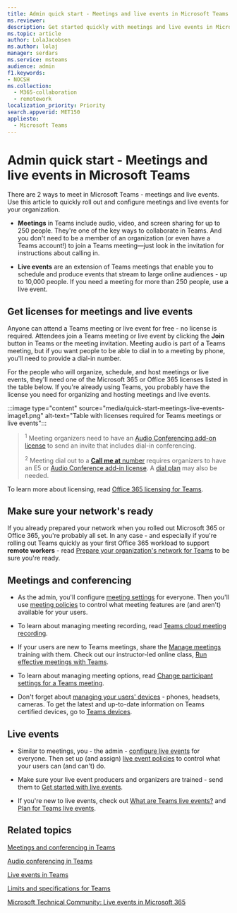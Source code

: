 ```yaml
---
title: Admin quick start - Meetings and live events in Microsoft Teams
ms.reviewer: 
description: Get started quickly with meetings and live events in Microsoft Teams.
ms.topic: article
author: LolaJacobsen
ms.author: lolaj
manager: serdars
ms.service: msteams
audience: admin
f1.keywords:
- NOCSH
ms.collection: 
  - M365-collaboration
  - remotework
localization_priority: Priority
search.appverid: MET150
appliesto: 
  - Microsoft Teams
---
```



# Admin quick start - Meetings and live events in Microsoft Teams

There are 2 ways to meet in Microsoft Teams - meetings and live events. Use this article to quickly roll out and configure meetings and live events for your organization. 

 - **Meetings** in Teams include audio, video, and screen sharing for up to 250 people. They're one of the key ways to collaborate in Teams. And you don't need to be a member of an organization (or even have a Teams account!) to join a Teams meeting—just look in the invitation for instructions about calling in. 

 - **Live events** are an extension of Teams meetings that enable you to schedule and produce events that stream to large online audiences - up to 10,000 people. If you need a meeting for more than 250 people, use a live event.

## Get licenses for meetings and live events

Anyone can attend a Teams meeting or live event for free - no license is required. Attendees join a Teams meeting or live event by clicking the **Join** button in Teams or the meeting invitation. Meeting audio is part of a Teams meeting, but if you want people to be able to dial in to a meeting by phone, you'll need to provide a dial-in number. 

For the people who will organize, schedule, and host meetings or live events, they'll need one of the Microsoft 365 or Office 365 licenses listed in the table below. If you're already using Teams, you probably have the license you need for organizing and hosting meetings and live events. 

:::image type="content" source="media/quick-start-meetings-live-events-image1.png" alt-text="Table with licenses required for Teams meetings or live events":::

> <sup>1</sup>  Meeting organizers need to have an [Audio Conferencing add-on license](teams-add-on-licensing/microsoft-teams-add-on-licensing.md) to send an invite that includes dial-in conferencing.
>
> <sup>2</sup>  Meeting dial out to a [**Call me at** number](set-up-the-call-me-feature-for-your-users.md) requires organizers to have an E5 or [Audio Conference add-in license](teams-add-on-licensing/microsoft-teams-add-on-licensing.md). A [dial plan](what-are-dial-plans.md) may also be needed. 


To learn more about licensing, read [Office 365 licensing for Teams](Office-365-licensing.md). 

## Make sure your network's ready

If you already prepared your network when you rolled out Microsoft 365 or Office 365, you're probably all set. In any case - and especially if you're rolling out Teams quickly as your first Office 365 workload to support **remote workers** - read [Prepare your organization's network for Teams](prepare-network.md) to be sure you're ready.

## Meetings and conferencing

- As the admin, you'll configure [meeting settings](meeting-settings-in-teams.md) for everyone. Then you'll use [meeting policies](meeting-policies-in-teams.md) to control what meeting features are (and aren't) available for your users. 

- To learn about managing meeting recording, read [Teams cloud meeting recording](cloud-recording.md).

- If your users are new to Teams meetings, share the [Manage meetings](https://support.office.com/article/join-a-teams-meeting-078e9868-f1aa-4414-8bb9-ee88e9236ee4) training with them. Check out our instructor-led online class, [Run effective meetings with Teams](https://microsoftteams.eventbuilder.com/MaximizingTeamsMeetings).

- To learn about managing meeting options, read [Change participant settings for a Teams meeting](https://support.microsoft.com/article/change-participant-settings-for-a-teams-meeting-53261366-dbd5-45f9-aae9-a70e6354f88e).

- Don't forget about [managing your users' devices](device-management.md) - phones, headsets, cameras. To get the latest and up-to-date information on Teams certified devices, go to [Teams devices](https://office.com/teamsdevices).

## Live events

- Similar to meetings, you - the admin - [configure live events](teams-live-events/configure-teams-live-events.md) for everyone. Then set up (and assign) [live event policies](teams-live-events/set-up-for-teams-live-events.md) to control what your users can (and can't) do.

- Make sure your live event producers and organizers are trained - send them to [Get started with live events](https://support.office.com/article/get-started-with-microsoft-teams-live-events-d077fec2-a058-483e-9ab5-1494afda578a).

- If you're new to live events, check out [What are Teams live events?](teams-live-events/what-are-teams-live-events.md) and [Plan for Teams live events](teams-live-events/plan-for-teams-live-events.md).

## Related topics

[Meetings and conferencing in Teams](deploy-meetings-microsoft-teams-landing-page.md)

[Audio conferencing in Teams](deploy-audio-conferencing-teams-landing-page.md)

[Live events in Teams](teams-live-events/what-are-teams-live-events.md)

[Limits and specifications for Teams](limits-specifications-teams.md)

[Microsoft Technical Community: Live events in Microsoft 365](https://resources.techcommunity.microsoft.com/live-events/)
